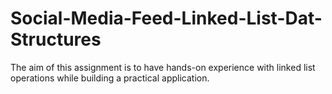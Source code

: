 # Social-Media-Feed-Linked-List-Dat-Structures
The aim of this assignment is to have hands-on experience with linked  list operations while building a practical application.
